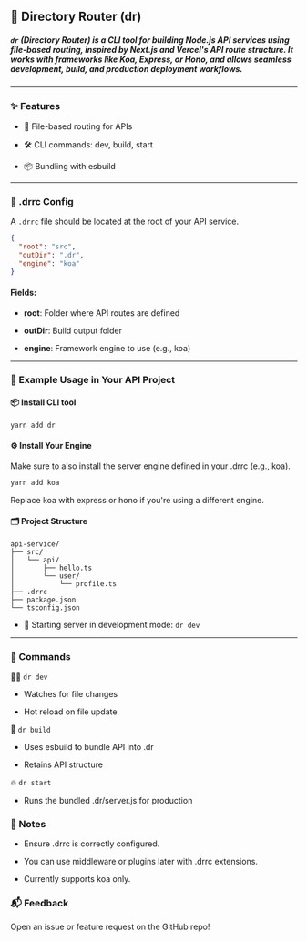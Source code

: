 ## 📁 Directory Router (dr) ##

##### `dr` (Directory Router) is a CLI tool for building Node.js API services using file-based routing, inspired by Next.js and Vercel's API route structure. It works with frameworks like Koa, Express, or Hono, and allows seamless development, build, and production deployment workflows.
---
### ✨ Features ###

- 📂 File-based routing for APIs

- 🛠 CLI commands: dev, build, start

- 📦 Bundling with esbuild
---
### 🧾 .drrc Config ###

A `.drrc` file should be located at the root of your API service.
```json
{
  "root": "src",
  "outDir": ".dr",
  "engine": "koa"
}
```
#### Fields:

- **root**: Folder where API routes are defined

- **outDir**: Build output folder

- **engine**: Framework engine to use (e.g., koa)
---
### 🧪 Example Usage in Your API Project ###

#### 📦 Install CLI tool

```sh
yarn add dr
```
#### ⚙️ Install Your Engine

Make sure to also install the server engine defined in your .drrc (e.g., koa).
```sh
yarn add koa
```
Replace koa with express or hono if you're using a different engine.

#### 🗂 Project Structure
```
api-service/
├── src/
│   └── api/
│       ├── hello.ts 
│       └── user/
│           └── profile.ts
├── .drrc
├── package.json
└── tsconfig.json
```

- 👟 Starting server in development mode: `dr dev` 

---
### 🚀 Commands ###

🧑‍💻 `dr dev`

- Watches for file changes

- Hot reload on file update

🔨 `dr build`

- Uses esbuild to bundle API into .dr

- Retains API structure

🔥 `dr start`

- Runs the bundled .dr/server.js for production

### 🧠 Notes ###

- Ensure .drrc is correctly configured.

- You can use middleware or plugins later with .drrc extensions.

- Currently supports koa only.

### 📬 Feedback ###

Open an issue or feature request on the GitHub repo!


